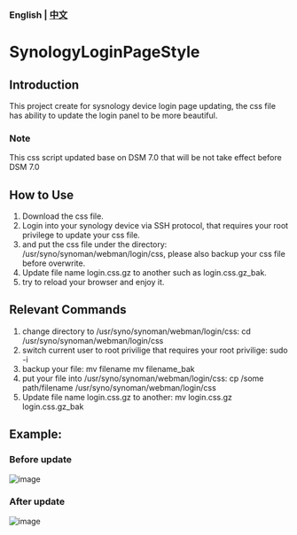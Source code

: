 ### English | [中文](https://github.com/RockTraveler/SynologyLoginPageStyle/blob/main/README_ZH.md)

# SynologyLoginPageStyle

## Introduction

This project create for sysnology device login page updating, the css file has ability to update the login panel to be more beautiful.

### Note
This css script updated base on DSM 7.0 that will be not take effect before DSM 7.0

## How to Use

1. Download the css file.
2. Login into your synology device via SSH protocol, that requires your root privilege to update your css file.
3. and put the css file under the directory: /usr/syno/synoman/webman/login/css, please also backup your css file before overwrite.
4. Update file name login.css.gz to another such as login.css.gz_bak.
5. try to reload your browser and enjoy it.


## Relevant Commands 

1. change directory to /usr/syno/synoman/webman/login/css:  cd /usr/syno/synoman/webman/login/css
2. switch current user to root privilige that requires your root privilige: sudo -i
3. backup your file: mv filename mv filename_bak
4. put your file into /usr/syno/synoman/webman/login/css: cp /some path/filename /usr/syno/synoman/webman/login/css
5. Update file name login.css.gz to another: mv login.css.gz login.css.gz_bak



## Example:

### Before update
![image](https://github.com/RockTraveler/SynologyLoginPageStyle/blob/main/example/before.png)

### After update

![image](https://github.com/RockTraveler/SynologyLoginPageStyle/blob/main/example/after.png)
